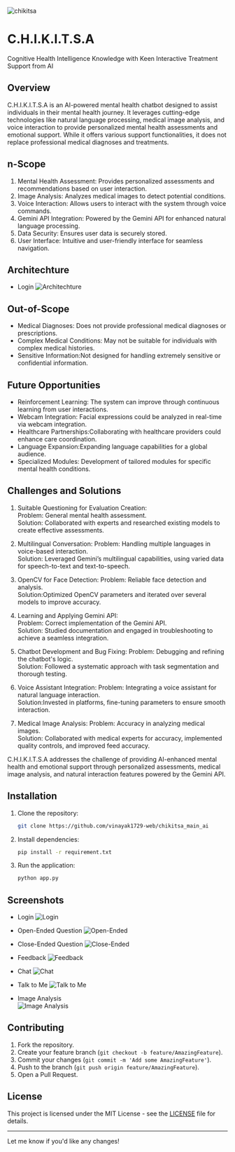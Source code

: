  
![chikitsa](static/chikitsa_1.png)
# C.H.I.K.I.T.S.A  
Cognitive Health Intelligence Knowledge with Keen Interactive Treatment Support from AI

## Overview
C.H.I.K.I.T.S.A is an AI-powered mental health chatbot designed to assist individuals in their mental health journey. It leverages cutting-edge technologies like natural language processing, medical image analysis, and voice interaction to provide personalized mental health assessments and emotional support. While it offers various support functionalities, it does not replace professional medical diagnoses and treatments.  

## n-Scope
1. Mental Health Assessment: Provides personalized assessments and recommendations based on user interaction.
2. Image Analysis: Analyzes medical images to detect potential conditions.
3. Voice Interaction: Allows users to interact with the system through voice commands.
4. Gemini API Integration: Powered by the Gemini API for enhanced natural language processing.
5. Data Security: Ensures user data is securely stored.
6. User Interface: Intuitive and user-friendly interface for seamless navigation.

## Architechture 
-  Login 
  ![Architechture](static/architechture.png)

## Out-of-Scope
- Medical Diagnoses: Does not provide professional medical diagnoses or prescriptions.
- Complex Medical Conditions: May not be suitable for individuals with complex medical histories.
- Sensitive Information:Not designed for handling extremely sensitive or confidential information.

## Future Opportunities
- Reinforcement Learning: The system can improve through continuous learning from user interactions.
- Webcam Integration: Facial expressions could be analyzed in real-time via webcam integration.
- Healthcare Partnerships:Collaborating with healthcare providers could enhance care coordination.
- Language Expansion:Expanding language capabilities for a global audience.
- Specialized Modules: Development of tailored modules for specific mental health conditions.

## Challenges and Solutions
1. Suitable Questioning for Evaluation Creation:  
   Problem: General mental health assessment.  
   Solution: Collaborated with experts and researched existing models to create effective assessments.

2. Multilingual Conversation: 
   Problem: Handling multiple languages in voice-based interaction.  
   Solution: Leveraged Gemini’s multilingual capabilities, using varied data for speech-to-text and text-to-speech.

3. OpenCV for Face Detection: 
   Problem: Reliable face detection and analysis.  
   Solution:Optimized OpenCV parameters and iterated over several models to improve accuracy.

4. Learning and Applying Gemini API:  
   Problem: Correct implementation of the Gemini API.  
   Solution: Studied documentation and engaged in troubleshooting to achieve a seamless integration.

5. Chatbot Development and Bug Fixing:
   Problem: Debugging and refining the chatbot's logic.  
   Solution: Followed a systematic approach with task segmentation and thorough testing.

6. Voice Assistant Integration: 
   Problem: Integrating a voice assistant for natural language interaction.  
   Solution:Invested in platforms, fine-tuning parameters to ensure smooth interaction.

7. Medical Image Analysis: 
   Problem: Accuracy in analyzing medical images.  
   Solution: Collaborated with medical experts for accuracy, implemented quality controls, and improved feed accuracy.



C.H.I.K.I.T.S.A addresses the challenge of providing AI-enhanced mental health and emotional support through personalized assessments, medical image analysis, and natural interaction features powered by the Gemini API.

## Installation
1. Clone the repository:  
   ```bash
   git clone https://github.com/vinayak1729-web/chikitsa_main_ai
   ```
2. Install dependencies:  
   ```bash
   pip install -r requirement.txt
   ```
3. Run the application:  
   ```bash
   python app.py
   ```

## Screenshots

-  Login 
  ![Login](static/login.png)

- Open-Ended Question
  ![Open-Ended](static/open_ended.png)

- Close-Ended Question
  ![Close-Ended](static/close_ended.png)

- Feedback 
  ![Feedback](static/feedback.png)

-  Chat 
  ![Chat](static/chat.png)

- Talk to Me
  ![Talk to Me](static/talk_with_me.png)

- Image Analysis  
  ![Image Analysis](static/image_analysis.png)

## Contributing
1. Fork the repository.
2. Create your feature branch (`git checkout -b feature/AmazingFeature`).
3. Commit your changes (`git commit -m 'Add some AmazingFeature'`).
4. Push to the branch (`git push origin feature/AmazingFeature`).
5. Open a Pull Request.

## License
This project is licensed under the MIT License - see the [LICENSE](LICENSE) file for details.

---

Let me know if you'd like any changes!